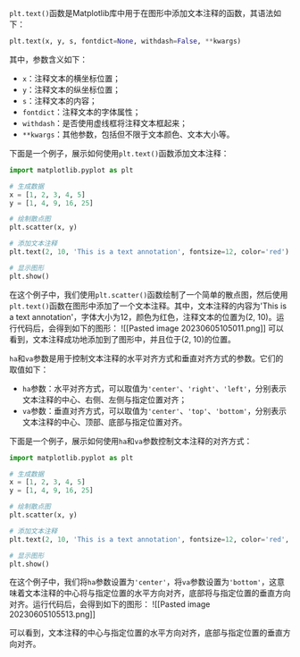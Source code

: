 `plt.text()`函数是Matplotlib库中用于在图形中添加文本注释的函数，其语法如下：

```python
plt.text(x, y, s, fontdict=None, withdash=False, **kwargs)
```

其中，参数含义如下：

- `x`：注释文本的横坐标位置；
- `y`：注释文本的纵坐标位置；
- `s`：注释文本的内容；
- `fontdict`：注释文本的字体属性；
- `withdash`：是否使用虚线框将注释文本框起来；
- `**kwargs`：其他参数，包括但不限于文本颜色、文本大小等。

下面是一个例子，展示如何使用`plt.text()`函数添加文本注释：

```python
import matplotlib.pyplot as plt

# 生成数据
x = [1, 2, 3, 4, 5]
y = [1, 4, 9, 16, 25]

# 绘制散点图
plt.scatter(x, y)

# 添加文本注释
plt.text(2, 10, 'This is a text annotation', fontsize=12, color='red')

# 显示图形
plt.show()
```

在这个例子中，我们使用`plt.scatter()`函数绘制了一个简单的散点图，然后使用`plt.text()`函数在图形中添加了一个文本注释。其中，文本注释的内容为'This is a text annotation'，字体大小为12，颜色为红色，注释文本的位置为(2, 10)。运行代码后，会得到如下的图形：
![[Pasted image 20230605105011.png]]
可以看到，文本注释成功地添加到了图形中，并且位于(2, 10)的位置。

`ha`和`va`参数是用于控制文本注释的水平对齐方式和垂直对齐方式的参数。它们的取值如下：

- `ha`参数：水平对齐方式，可以取值为`'center'`、`'right'`、`'left'`，分别表示文本注释的中心、右侧、左侧与指定位置对齐；
- `va`参数：垂直对齐方式，可以取值为`'center'`、`'top'`、`'bottom'`，分别表示文本注释的中心、顶部、底部与指定位置对齐。

下面是一个例子，展示如何使用`ha`和`va`参数控制文本注释的对齐方式：

```python
import matplotlib.pyplot as plt

# 生成数据
x = [1, 2, 3, 4, 5]
y = [1, 4, 9, 16, 25]

# 绘制散点图
plt.scatter(x, y)

# 添加文本注释
plt.text(2, 10, 'This is a text annotation', fontsize=12, color='red', ha='center', va='bottom')

# 显示图形
plt.show()
```

在这个例子中，我们将`ha`参数设置为`'center'`，将`va`参数设置为`'bottom'`，这意味着文本注释的中心将与指定位置的水平方向对齐，底部将与指定位置的垂直方向对齐。运行代码后，会得到如下的图形：
![[Pasted image 20230605105513.png]]

可以看到，文本注释的中心与指定位置的水平方向对齐，底部与指定位置的垂直方向对齐。